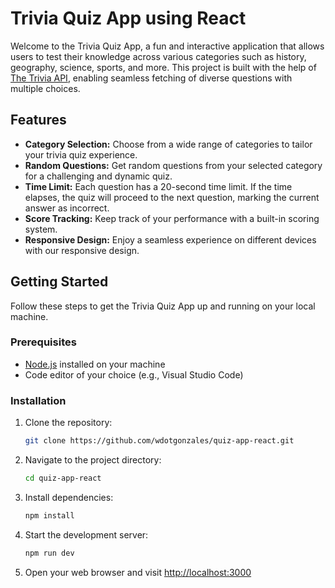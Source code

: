 # Trivia Quiz App using React

Welcome to the Trivia Quiz App, a fun and interactive application that allows users to test their knowledge across various categories such as history, geography, science, sports, and more. This project is built with the help of [The Trivia API](https://the-trivia-api.com/), enabling seamless fetching of diverse questions with multiple choices.

## Features

- **Category Selection:** Choose from a wide range of categories to tailor your trivia quiz experience.
- **Random Questions:** Get random questions from your selected category for a challenging and dynamic quiz.
- **Time Limit:** Each question has a 20-second time limit. If the time elapses, the quiz will proceed to the next question, marking the current answer as incorrect.
- **Score Tracking:** Keep track of your performance with a built-in scoring system.
- **Responsive Design:** Enjoy a seamless experience on different devices with our responsive design.

## Getting Started

Follow these steps to get the Trivia Quiz App up and running on your local machine.

### Prerequisites

- [Node.js](https://nodejs.org/) installed on your machine
- Code editor of your choice (e.g., Visual Studio Code)

### Installation

1. Clone the repository:

   ```bash
   git clone https://github.com/wdotgonzales/quiz-app-react.git

2. Navigate to the project directory:

   ```bash
   cd quiz-app-react

3. Install dependencies:

   ```bash
   npm install

4. Start the development server:

   ```bash
   npm run dev

5. Open your web browser and visit [http://localhost:3000](http://localhost:3000)


